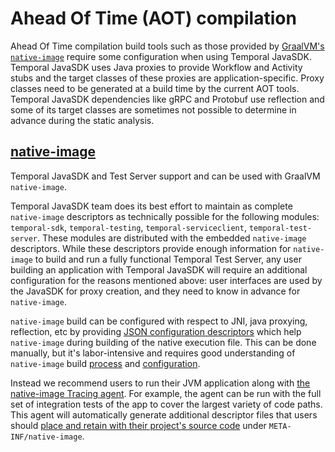 # Ahead Of Time (AOT) compilation

Ahead Of Time compilation build tools such as those provided by [GraalVM's `native-image`](https://www.graalvm.org/reference-manual/native-image/) require some configuration when using Temporal JavaSDK.
Temporal JavaSDK uses Java proxies to provide Workflow and Activity stubs and the target classes of these proxies are application-specific. Proxy classes need to be generated at a build time by the current AOT tools.
Temporal JavaSDK dependencies like gRPC and Protobuf use reflection and some of its target classes are sometimes not possible to determine in advance during the static analysis.

## [native-image](https://www.graalvm.org/reference-manual/native-image/)

Temporal JavaSDK and Test Server support and can be used with GraalVM `native-image`.

Temporal JavaSDK team does its best effort to maintain as complete `native-image` descriptors as technically possible for the following modules:
`temporal-sdk`, `temporal-testing`, `temporal-serviceclient`, `temporal-test-server`.
These modules are distributed with the embedded `native-image` descriptors.
While these descriptors provide enough information for `native-image` to build and run a fully functional Temporal Test Server,
any user building an application with Temporal JavaSDK will require an additional configuration for the reasons mentioned above: user interfaces are used by the JavaSDK for proxy creation, and they need to know in advance for `native-image`.

`native-image` build can be configured with respect to JNI, java proxying, reflection, etc
by providing [JSON configuration descriptors](https://www.graalvm.org/22.3/reference-manual/native-image/metadata/#specifying-metadata-with-json)
which help `native-image` during building of the native execution file.
This can be done manually, but it's labor-intensive and requires good understanding of `native-image` build [process](https://www.graalvm.org/22.3/reference-manual/native-image/basics/) and [configuration](https://www.graalvm.org/22.3/reference-manual/native-image/overview/Build-Overview/).

Instead we recommend users to run their JVM application along with
[the native-image Tracing agent](https://www.graalvm.org/22.3/reference-manual/native-image/metadata/AutomaticMetadataCollection/).
For example, the agent can be run with the full set of integration tests of the app to cover the largest variety of code paths.
This agent will automatically generate additional descriptor files that users should [place and retain with their project's source code](https://www.graalvm.org/22.3/reference-manual/native-image/overview/BuildConfiguration/#embed-a-configuration-file) under `META-INF/native-image`.